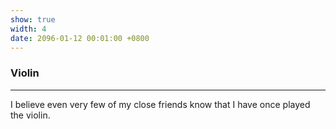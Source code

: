 ```yaml
---
show: true
width: 4
date: 2096-01-12 00:01:00 +0800
---
```


<div class="p-4">
    <h3>Violin</h3>
    <hr />
    <p>
        I believe even very few of my close friends know that I have once played the violin.
    </p>
    
<!-- <img 
  data-src="{{ 'assets/images/bazinga/hobbies/violin.png' | relative_url }}" 
  class="lazy w-100 rounded" 
  src="{{ '/assets/images/empty_300x200.png' | relative_url }}" 
  data-toggle="tooltip" 
  data-placement="top" 
  title="This image was generated by GPT-4o based on a photo of myself."> -->

</div>
